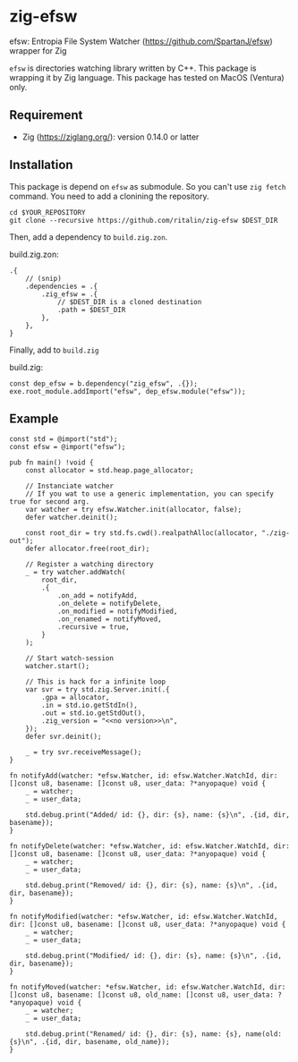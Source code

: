 # zig-efsw

efsw: Entropia File System Watcher (https://github.com/SpartanJ/efsw) wrapper for Zig

`efsw` is directories watching library written by C++.
This package is wrapping it by Zig language.
This package has tested on MacOS (Ventura) only.

## Requirement

* Zig (https://ziglang.org/): version 0.14.0 or latter

## Installation

This package is depend on `efsw` as submodule.
So you can't use `zig fetch` command.
You need to add a clonining the repository.

```
cd $YOUR_REPOSITORY
git clone --recursive https://github.com/ritalin/zig-efsw $DEST_DIR
```

Then, add a dependency to `build.zig.zon`.

build.zig.zon:
```zig
.{
    // (snip)
    .dependencies = .{
        .zig_efsw = .{
            // $DEST_DIR is a cloned destination
            .path = $DEST_DIR
        },
    },
}
```

Finally, add to `build.zig`

build.zig:
```zig
const dep_efsw = b.dependency("zig_efsw", .{});
exe.root_module.addImport("efsw", dep_efsw.module("efsw"));
```

## Example

```zig
const std = @import("std");
const efsw = @import("efsw");

pub fn main() !void {
    const allocator = std.heap.page_allocator;

    // Instanciate watcher
    // If you wat to use a generic implementation, you can specify true for second arg.
    var watcher = try efsw.Watcher.init(allocator, false);
    defer watcher.deinit();

    const root_dir = try std.fs.cwd().realpathAlloc(allocator, "./zig-out");
    defer allocator.free(root_dir);

    // Register a watching directory
    _ = try watcher.addWatch(
        root_dir,
        .{
            .on_add = notifyAdd,
            .on_delete = notifyDelete,
            .on_modified = notifyModified,
            .on_renamed = notifyMoved,
            .recursive = true,
        }
    );

    // Start watch-session
    watcher.start();

    // This is hack for a infinite loop
    var svr = try std.zig.Server.init(.{
        .gpa = allocator,
        .in = std.io.getStdIn(),
        .out = std.io.getStdOut(),
        .zig_version = "<<no version>>\n",
    });
    defer svr.deinit();

    _ = try svr.receiveMessage();
}

fn notifyAdd(watcher: *efsw.Watcher, id: efsw.Watcher.WatchId, dir: []const u8, basename: []const u8, user_data: ?*anyopaque) void {
    _ = watcher;
    _ = user_data;

    std.debug.print("Added/ id: {}, dir: {s}, name: {s}\n", .{id, dir, basename});
}

fn notifyDelete(watcher: *efsw.Watcher, id: efsw.Watcher.WatchId, dir: []const u8, basename: []const u8, user_data: ?*anyopaque) void {
    _ = watcher;
    _ = user_data;

    std.debug.print("Removed/ id: {}, dir: {s}, name: {s}\n", .{id, dir, basename});
}

fn notifyModified(watcher: *efsw.Watcher, id: efsw.Watcher.WatchId, dir: []const u8, basename: []const u8, user_data: ?*anyopaque) void {
    _ = watcher;
    _ = user_data;

    std.debug.print("Modified/ id: {}, dir: {s}, name: {s}\n", .{id, dir, basename});
}

fn notifyMoved(watcher: *efsw.Watcher, id: efsw.Watcher.WatchId, dir: []const u8, basename: []const u8, old_name: []const u8, user_data: ?*anyopaque) void {
    _ = watcher;
    _ = user_data;

    std.debug.print("Renamed/ id: {}, dir: {s}, name: {s}, name(old: {s}\n", .{id, dir, basename, old_name});
}
```
